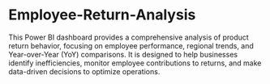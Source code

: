 # Employee-Return-Analysis
This Power BI dashboard provides a comprehensive analysis of product return behavior, focusing on employee performance, regional trends, and Year-over-Year (YoY) comparisons. It is designed to help businesses identify inefficiencies, monitor employee contributions to returns, and make data-driven decisions to optimize operations.
